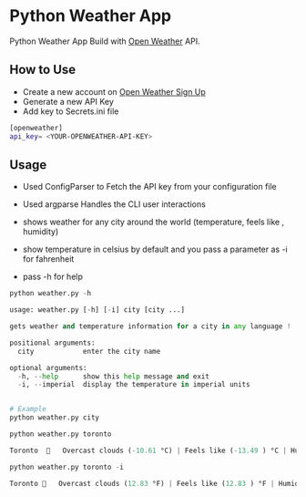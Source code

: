 # Python Weather App

Python Weather App Build with [Open Weather](https://openweathermap.org/current#geocoding) API.

## How to Use

- Create a new account on [Open Weather Sign Up](https://home.openweathermap.org/users/sign_up)
- Generate a new API Key
- Add key to Secrets.ini file 

```bash
[openweather]
api_key= <YOUR-OPENWEATHER-API-KEY>
```


## Usage

- Used ConfigParser to Fetch the API key from your configuration file
- Used argparse Handles the CLI user interactions

- shows weather for any city around the world (temperature, feels like , humidity)
- show temperature in celsius by default and you pass a parameter as -i for fahrenheit
- pass -h for help

```python
python weather.py -h

usage: weather.py [-h] [-i] city [city ...]

gets weather and temperature information for a city in any language !

positional arguments:
  city            enter the city name

optional arguments:
  -h, --help      show this help message and exit
  -i, --imperial  display the temperature in imperial units


# Example 
python weather.py city

python weather.py toronto

Toronto  💨   Overcast clouds (-10.61 °C) | Feels like (-13.49 ) °C | Humidity 65 🟠

python weather.py toronto -i 

Toronto 💨   Overcast clouds (12.83 °F) | Feels like (12.83 ) °F | Humidity 63 🟠
```
